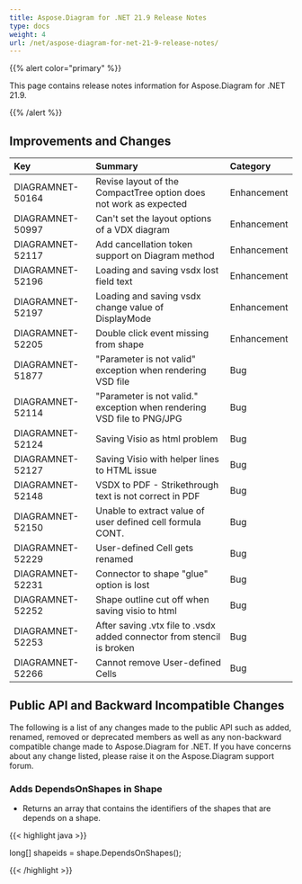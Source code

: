```yaml
---
title: Aspose.Diagram for .NET 21.9 Release Notes
type: docs
weight: 4
url: /net/aspose-diagram-for-net-21-9-release-notes/
---
```


{{% alert color="primary" %}} 

This page contains release notes information for Aspose.Diagram for .NET 21.9.

{{% /alert %}} 
## **Improvements and Changes**

|**Key**|**Summary**|**Category**|
| :- | :- | :- |
|DIAGRAMNET-50164|Revise layout of the CompactTree option does not work as expected|Enhancement|
|DIAGRAMNET-50997|Can't set the layout options of a VDX diagram|Enhancement|
|DIAGRAMNET-52117|Add cancellation token support on Diagram method|Enhancement|
|DIAGRAMNET-52196|Loading and saving vsdx lost field text|Enhancement|
|DIAGRAMNET-52197|Loading and saving vsdx change value of DisplayMode|Enhancement|
|DIAGRAMNET-52205|Double click event missing from shape|Enhancement|
|DIAGRAMNET-51877|"Parameter is not valid" exception when rendering VSD file|Bug|
|DIAGRAMNET-52114|"Parameter is not valid." exception when rendering VSD file to PNG/JPG|Bug|
|DIAGRAMNET-52124|Saving Visio as html problem|Bug|
|DIAGRAMNET-52127|Saving Visio with helper lines to HTML issue|Bug|
|DIAGRAMNET-52148|VSDX to PDF - Strikethrough text is not correct in PDF|Bug|
|DIAGRAMNET-52150|Unable to extract value of user defined cell formula CONT.|Bug|
|DIAGRAMNET-52229|User-defined Cell gets renamed|Bug|
|DIAGRAMNET-52231|Connector to shape "glue" option is lost|Bug|
|DIAGRAMNET-52252|Shape outline cut off when saving visio to html|Bug|
|DIAGRAMNET-52253|After saving .vtx file to .vsdx added connector from stencil is broken|Bug|
|DIAGRAMNET-52266|Cannot remove User-defined Cells|Bug|

## **Public API and Backward Incompatible Changes**
The following is a list of any changes made to the public API such as added, renamed, removed or deprecated members as well as any non-backward compatible change made to Aspose.Diagram for .NET. If you have concerns about any change listed, please raise it on the Aspose.Diagram support forum.

### **Adds DependsOnShapes in Shape**
- Returns an array that contains the identifiers of the shapes that are depends on a shape.



{{< highlight java >}}

long[] shapeids = shape.DependsOnShapes();

{{< /highlight >}}



